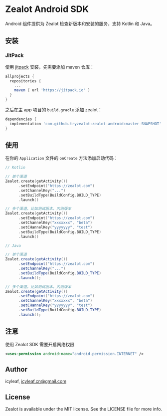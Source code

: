 # Zealot Android SDK

Android 组件提供为 Zealot 检查新版本和安装的服务，支持 Kotlin 和 Java。

## 安装

### JitPack

使用 [jitpack](https://jitpack.io) 安装，先需要添加 maven 仓库：

```groovy
allprojects {
  repositories {
    ...
    maven { url 'https://jitpack.io' }
  }
}
```

之后在主 app 项目的 `build.gradle` 添加 zealot：

```groovy
dependencies {
  implementation 'com.github.tryzealot:zealot-android:master-SNAPSHOT'
}
```

## 使用

在你的 `Application` 文件的 `onCreate` 方法添加启动代码：

```kotlin
// Kotlin

// 单个渠道
Zealot.create(getActivity())
      .setEndpoint("https://zealot.com")
      .setChannelKey("...")
      .setBuildType(BuildConfig.BUILD_TYPE)
      .launch()

// 多个渠道，比如测试版本，内测版本
Zealot.create(getActivity())
      .setEndpoint("https://zealot.com")
      .setChannelKey("xxxxxxx", "beta")
      .setCHannelKey("yyyyyyy", "test")
      .setBuildType(BuildConfig.BUILD_TYPE)
      .launch()
```

```java
// Java

// 单个渠道
Zealot.create(getActivity())
      .setEndpoint("https://zealot.com")
      .setChannelKey("...")
      .setBuildType(BuildConfig.BUILD_TYPE)
      .launch();

// 多个渠道，比如测试版本，内测版本
Zealot.create(getActivity())
      .setEndpoint("https://zealot.com")
      .setChannelKey("xxxxxxx", "beta")
      .setCHannelKey("yyyyyyy", "test")
      .setBuildType(BuildConfig.BUILD_TYPE)
      .launch();
```

## 注意

使用 Zealot SDK 需要开启网络权限

```xml
<uses-permission android:name="android.permission.INTERNET" />
```

## Author

icyleaf, icyleaf.cn@gmail.com

## License

Zealot is available under the MIT license. See the LICENSE file for more info.
